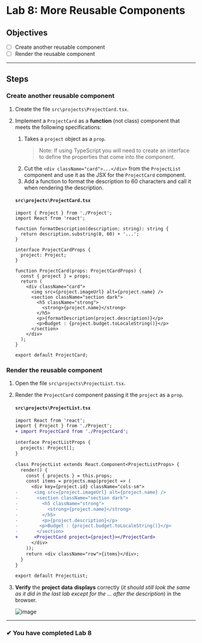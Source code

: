 # Lab 8: More Reusable Components

## Objectives

- [ ] Create another reusable component
- [ ] Render the reusable component

---

## Steps

### Create another reusable component

1. Create the file `src\projects\ProjectCard.tsx`.
1. Implement a `ProjectCard` as a **function** (not class) component that meets the following specifications:

   1. Takes a `project` object as a `prop`.
      > Note: If using TypeScript you will need to create an interface to define the properties that come into the component.
   1. Cut the `<div className="card">...</div>` from the `ProjectList` component and use it as the JSX for the `ProjectCard` component.
   1. Add a function to format the description to 60 characters and call it when rendering the description.

   #### `src\projects\ProjectCard.tsx`

   ```tsx
   import { Project } from './Project';
   import React from 'react';

   function formatDescription(description: string): string {
     return description.substring(0, 60) + '...';
   }

   interface ProjectCardProps {
     project: Project;
   }

   function ProjectCard(props: ProjectCardProps) {
     const { project } = props;
     return (
       <div className="card">
         <img src={project.imageUrl} alt={project.name} />
         <section className="section dark">
           <h5 className="strong">
             <strong>{project.name}</strong>
           </h5>
           <p>{formatDescription(project.description)}</p>
           <p>Budget : {project.budget.toLocaleString()}</p>
         </section>
       </div>
     );
   }

   export default ProjectCard;
   ```

### Render the reusable component

1. Open the file `src\projects\ProjectList.tsx`.
1. Render the `ProjectCard` component passing it the `project` as a `prop`.

   #### `src\projects\ProjectList.tsx`

   ```diff
   import React from 'react';
   import { Project } from './Project';
   + import ProjectCard from './ProjectCard';

   interface ProjectListProps {
     projects: Project[];
   }

   class ProjectList extends React.Component<ProjectListProps> {
     render() {
       const { projects } = this.props;
       const items = projects.map(project => (
         <div key={project.id} className="cols-sm">
   -      <img src={project.imageUrl} alt={project.name} />
   -       <section className="section dark">
   -         <h5 className="strong">
   -           <strong>{project.name}</strong>
   -         </h5>
   -         <p>{project.description}</p>
   -        <p>Budget : {project.budget.toLocaleString()}</p>
   -       </section>
   +      <ProjectCard project={project}></ProjectCard>
         </div>
       ));
       return <div className="row">{items}</div>;
     }
   }

   export default ProjectList;
   ```

1. **Verify** the **project** **data** **displays** correctly (_it should still look the same as it did in the last lab except for the ... after the description_) in the browser.

   ![image](https://user-images.githubusercontent.com/1474579/86285065-f8714600-bbb1-11ea-93f2-1ea2548f6d17.png)

>

---

### &#10004; You have completed Lab 8
